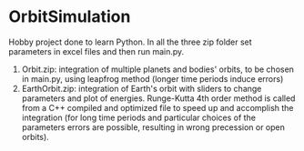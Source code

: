 # OrbitSimulation

Hobby project done to learn Python.
In all the three zip folder set parameters in excel files and then run main.py.

1) Orbit.zip: integration of multiple planets and bodies' orbits, to be chosen in main.py, using leapfrog method (longer time periods induce errors)
2) EarthOrbit.zip: integration of Earth's orbit with sliders to change parameters and plot of energies. Runge-Kutta 4th order method is called from a C++ compiled and optimized file to speed up and accomplish the integration (for long time periods and particular choices of the parameters errors are possible, resulting in wrong precession or open orbits). 

